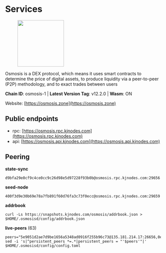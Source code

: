 # Services

<figure><img src="https://raw.githubusercontent.com/kj89/testnet_manuals/main/pingpub/logos/osmosis.png" width="150" alt=""><figcaption></figcaption></figure>

Osmosis is a DEX protocol, which means it uses smart contracts  to determine the price of digital assets, to produce liquidity  via a peer-to-peer (P2P) methodology, and to exact trades between users

**Chain ID**: osmosis-1 | **Latest Version Tag**: v12.2.0 | **Wasm**: ON

Website: [https://osmosis.zone](https://osmosis.zone)


## Public endpoints

* rpc: [https://osmosis.rpc.kjnodes.com](https://osmosis.rpc.kjnodes.com)
* api: [https://osmosis.api.kjnodes.com](https://osmosis.api.kjnodes.com)

## Peering

**state-sync**

```
d9bfa29e0cf9c4ce0cc9c26d98e5d97228f93b0b@osmosis.rpc.kjnodes.com:29656
```

**seed-node**

```
400f3d9e30b69e78a7fb891f60d76fa3c73f0ecc@osmosis.rpc.kjnodes.com:29659
```

**addrbook**
```
curl -Ls https://snapshots.kjnodes.com/osmosis/addrbook.json > $HOME/.osmosisd/config/addrbook.json
```

**live-peers** (63)
```
peers="5e9051d2ae7d9be1656a5348ad0916f255b96c73@135.181.214.17:26656,0e4dabd06828145d5748f9bbc22860eafac8321e@65.108.228.206:26656,3fd77551458331b433c23809270f555663c24bfe@65.109.28.58:26656,ec929701754be057fb38c824fc127e26add9c900@138.201.121.185:26666,259ab883ee76f92e82f8f14d463aaaa09d857fb9@144.76.70.108:9010,3197daa0ee5245b17a546be032ff0f6814e1d1db@148.251.191.239:26656,94bbea663003d21dcb3e1e47e36242a9e6dab865@188.34.180.190:26656,9dadae9bb9575d70a2a7ca68b779a34b2ffc59ef@116.202.216.111:26656,5696d9806c883beb725fb469d90039d921107b5b@116.202.209.186:26656,4d659b7b244a68913bfbdc6c9e7aa1a64391238e@74.118.139.59:26656,2333a9288ec5f2b89e84fb802e2119dd367dfc05@51.77.117.110:26656,8d573147ffc8afec77315cf8617101e53e235e6d@78.141.246.249:26656,6fa8dfdfcdb5169cc569d3317091d60a76b07a62@195.201.242.107:26656,071ae914b06e14148a6286a0fa087c797336f043@34.105.246.121:26656,8e72d0b37a9dc16ea58c0da705caa6530badd6ce@138.197.68.193:26656,77bb5fb9b6964d6e861e91c1d55cf82b67d838b5@34.86.74.3:26656,3f51f507da8caad9a5e7a107638bd27942a2a9a8@159.69.101.202:26656,7270986f287d172fe000657ace73154859e95ca7@35.215.11.66:26656,f96947493f1edd08058afaeaef8f5830cc70b8f2@15.204.197.10:26656,d4e6a9d74abbf4676c8fd2d58d27fc24b59056b9@143.198.22.206:26656,70a678a91f735c3a2f89782d4fdbcaa58fab5241@51.161.84.41:26656,1528ce3b88d859f2f8c4160d9b155ecea5177a2e@142.132.146.105:26656,569aac51b04607a18696c63035586816dec85511@157.90.213.235:26656,980b15331dece2aa8020c1800b9c00ddb273c872@138.201.32.103:30656,53a3f6ea82cb5502c6ecd37d7e15a01a4ccf383f@35.224.167.163:26656,c5358545d951ae666c695903036c1e93578951eb@135.181.176.113:26656,f4b811759e55f665180545ad5e1b42573f660861@135.181.181.251:26656,72cd15ffcfd844985ccd14789a163a986ef82471@34.245.3.161:26656,42745690b41f6a7515c4a87d88efda2e82b55b76@78.46.94.183:26656,30e9432879d5b0976b88e52120dc12338e40fc33@65.108.108.176:26656,a6283307952423c1751431c220d11ed36b61ed84@143.110.237.113:26656,089b0de9671dc3cd00ded782693c03509b78b5d9@13.125.219.197:26656,bfb67b2ae345955d6bc0991450120669c683386e@149.56.25.66:26656,6945be12a7d357a39b9cfbb0018249b234fc4a15@54.241.143.196:26656,ff57203dd2ae45c0098257d1a1f2b313ce565b51@18.217.57.20:26656,724cef11bbe866269b3d67f7dd5ea539cc4096bf@198.244.164.186:26656,20913e92e8b9ea2d80ad34edd9b52e97886cf616@54.37.30.181:26656,0660d18b65340a55514f240dd517282ca286f169@176.9.28.62:26656,b8450ac06ab8ccac21b21bbbba8ea3751a479291@3.91.196.177:26656,6f682d587c92534729f7249df6642228b40c89b3@65.109.64.245:26656,62d98cb73edf5ea9193451fe8aa7c1528d36985e@34.95.48.112:26656,ba670b12f8771a0615907e7d26981970dffb3872@34.243.243.221:26656,6313d95a539368410b18da009d3c3248ba61362d@66.172.36.140:36656,31e7a8b8cc97e85472c609f9d220fdd9536d4f4d@94.130.220.54:26656,9c7174051aa1ba0c90340ee9c5433d2aae4c3d28@67.209.54.22:26656,43785e5ffd8783393ea8094f77efcee5bdbcdce3@78.141.244.18:26656,74e8ba742d8312c250f3237c8c8f3f951c01f9df@95.216.4.104:2003,407267ac44b20a0a4258d0bbca1c9f657bf88d08@74.118.143.19:26656,b69e57cd6f796ac5d6efb1a834163365c37cbfa8@78.46.69.29:26656,b76068b52bffb03ea585938c747f65c27fd9714e@34.83.76.169:26656,ca0481d7013194692c586eb78081fa4f298c6ccf@15.223.57.204:26656,47e4075978458bfc382630b2a46aabbbbf7977b2@143.198.234.114:26656,1e77db4642bf0f399b72bc01620e015ec05e14ce@51.81.155.97:26656,2ff9bc1740a721a9baeda01abee181997bb65568@142.132.140.20:26656,60a2c89e7253502e93517a026f44a2431cc81230@220.85.113.39:26656,b15ff06834de16016d8d905162e1365423d21a66@35.172.193.124:26656,a72323512ddedf580affb0e0ba0bb32218ae8e6d@34.105.148.8:26656,c9bf65acffea46ac8368cbe88f679519f7812f3b@18.142.38.209:26656,68816dbf2c85cce8ba1fc4a6c3ac23dfd1565058@85.10.244.229:26656,8ec254ac8f261f00120f44eec4a46c21a6fd80c0@78.46.68.249:26656,83294c68fcc27c55b40fda595921913aaecf9c68@65.108.67.53:10256,7cf3cd0ee153f987eba116080113192c8761e801@144.76.97.251:38656,283b6dcdee789b3c356a45e65a5abc60ddcbbf8c@162.251.238.11:26656"
sed -i 's|^persistent_peers *=.*|persistent_peers = "'$peers'"|' $HOME/.osmosisd/config/config.toml
```
